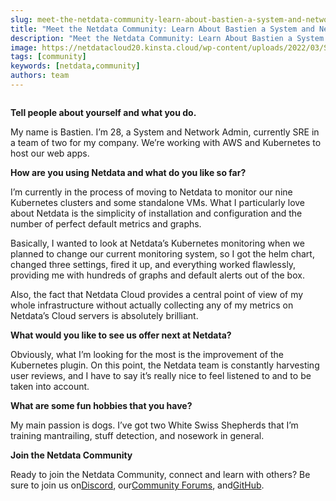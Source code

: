 ```yaml
---
slug: meet-the-netdata-community-learn-about-bastien-a-system-and-network-admin-who-loves-dogs
title: "Meet the Netdata Community: Learn About Bastien a System and Network Admin Who Loves Dogs"
description: "Meet the Netdata Community: Learn About Bastien a System and Network Admin Who Loves Dogs"
image: https://netdatacloud20.kinsta.cloud/wp-content/uploads/2022/03/Screen-Shot-2021-11-30-at-3.10.06-PM.png
tags: [community]
keywords: [netdata,community]
authors: team
---
```


<!--truncate-->

<figure class="wp-block-image size-full"><img src="https://netdatacloud20.kinsta.cloud/wp-content/uploads/2022/03/Screen-Shot-2021-11-30-at-3.10.06-PM.png" alt="" class="wp-image-16223"/></figure>

<strong>Tell people about yourself and what you do.</strong>

My name is Bastien. I’m 28, a System and Network Admin, currently SRE in a team of two for my company. We’re working with AWS and Kubernetes to host our web apps.

<strong>How are you using Netdata and what do you like so far?</strong>

I’m currently in the process of moving to Netdata to monitor our nine Kubernetes clusters and some standalone VMs. What I particularly love about Netdata is the simplicity of installation and configuration and the number of perfect default metrics and graphs.

Basically, I wanted to look at Netdata’s Kubernetes monitoring when we planned to change our current monitoring system, so I got the helm chart, changed three settings, fired it up, and everything worked flawlessly, providing me with hundreds of graphs and default alerts out of the box.

Also, the fact that Netdata Cloud provides a central point of view of my whole infrastructure without actually collecting any of my metrics on Netdata’s Cloud servers is absolutely brilliant.

<strong>What would you like to see us offer next at Netdata?</strong>

Obviously, what I’m looking for the most is the improvement of the Kubernetes plugin. On this point, the Netdata team is constantly harvesting user reviews, and I have to say it’s really nice to feel listened to and to be taken into account.

<strong>What are some fun hobbies that you have?</strong>

My main passion is dogs. I’ve got two White Swiss Shepherds that I’m training mantrailing, stuff detection, and nosework in general.

<strong>Join the Netdata Community</strong>

Ready to join the Netdata Community, connect and learn with others? Be sure to join us on<a href="https://discord.gg/kUk3nCmbtx">Discord</a>, our<a href="https://community.netdata.cloud/">Community Forums</a>, and<a href="https://github.com/netdata/">GitHub</a>.
